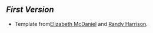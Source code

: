 ## *First Version*
 - Template from[Elizabeth McDaniel](https://elizabethmcd.github.io/) and [Randy Harrison](https://randalseanharrison.com/).